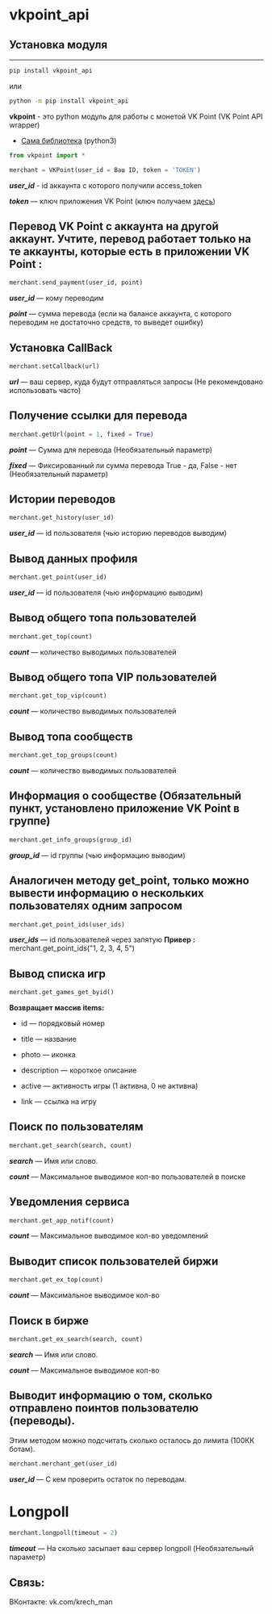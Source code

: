 # vkpoint_api

Установка модуля
-----------------------------------

-----------------------------------
```bash
pip install vkpoint_api
```
или
```bash
python -m pip install vkpoint_api
```



**vkpoint** - это python модуль для работы с монетой VK Point (VK Point API wrapper)
* [Сама библиотека](./vkpoint) (python3)

```python
from vkpoint import *

merchant = VKPoint(user_id = Ваш ID, token = 'TOKEN')
```
***user_id*** - id аккаунта с которого получили access_token

***token*** — ключ приложения VK Point (ключ получаем [здесь](https://vkpoint.vposter.ru/api/method/token))

Перевод VK Point с аккаунта на другой аккаунт. Учтите, перевод работает только на те аккаунты, которые есть в приложении VK Point :
-----------------------------------
```python
merchant.send_payment(user_id, point)
```
***user_id*** — кому переводим

***point*** — сумма перевода (если на балансе аккаунта, с которого переводим не достаточно средств, то выведет ошибку)

Установка CallBack
-----------------------------------
```python
merchant.setCallback(url)
```
***url*** — ваш сервер, куда будут отправляться запросы (Не рекомендовано использовать  часто)

Получение ссылки для перевода
-----------------------------------
```python
merchant.getUrl(point = 1, fixed = True)
```
***point*** — Сумма для перевода (Необязательный параметр)

***fixed*** — Фиксированный ли сумма перевода True - да, False - нет (Необязательный параметр)


Истории переводов
-----------------------------------
```python
merchant.get_history(user_id)
```
***user_id*** — id пользователя (чью историю переводов выводим)


Вывод данных профиля
-----------------------------------
```python
merchant.get_point(user_id)
```
***user_id*** — id пользователя (чью информацию выводим)

Вывод общего топа пользователей
-----------------------------------
```python
merchant.get_top(count)
```
***count*** — количество выводимых пользователей

Вывод общего топа VIP пользователей
-----------------------------------
```python
merchant.get_top_vip(count)
```
***count*** — количество выводимых пользователей

Вывод топа сообществ
-----------------------------------
```python
merchant.get_top_groups(count)
```
***count*** — количество выводимых пользователей

Информация о сообществе (Обязательный пункт, установлено приложение VK Point в группе)
-----------------------------------
```python
merchant.get_info_groups(group_id)
```
***group_id*** — id группы (чью информацию выводим)

Аналогичен методу get_point, только можно вывести информацию о нескольких пользователях одним запросом
-----------------------------------
```python
merchant.get_point_ids(user_ids)
```
***user_ids*** — id пользователей через запятую
**Привер :**  merchant.get_point_ids("1, 2, 3, 4, 5")

Вывод списка игр
-----------------------------------
```python
merchant.get_games_get_byid()
```
**Возвращает массив items:**

* id — порядковый номер

* title — название

* photo — иконка

* description — короткое описание

* active — активность игры (1 активна, 0 не активна)

* link — ссылка на игру


Поиск по пользователям
-----------------------------------
```python
merchant.get_search(search, count)
```
***search*** — Имя или слово.

***count***  — Максимальное выводимое кол-во пользователей в поиске

Уведомления сервиса
-----------------------------------
```python
merchant.get_app_notif(count)
```
***count***  — Максимальное выводимое кол-во уведомлений

Выводит список пользователей биржи
-----------------------------------
```python
merchant.get_ex_top(count)
```
***count***  — Максимальное выводимое кол-во

Поиск в бирже
-----------------------------------
```python
merchant.get_ex_search(search, count)
```
***search*** — Имя или слово.

***count***  — Максимальное выводимое кол-во

Выводит информацию о том, сколько отправлено поинтов пользователю (переводы).
-----------------------------------
Этим методом можно подсчитать сколько осталось до лимита (100КК ботам).
```python
merchant.merchant_get(user_id)
```
***user_id*** — С кем проверить остаток по переводам.

Longpoll
=====================
```python
merchant.longpoll(timeout = 2)
```
***timeout*** — На сколько засыпает ваш сервер longpoll (Необязательный параметр)

Связь:
-----------------------------------
ВКонтакте: vk.com/krech_man

















